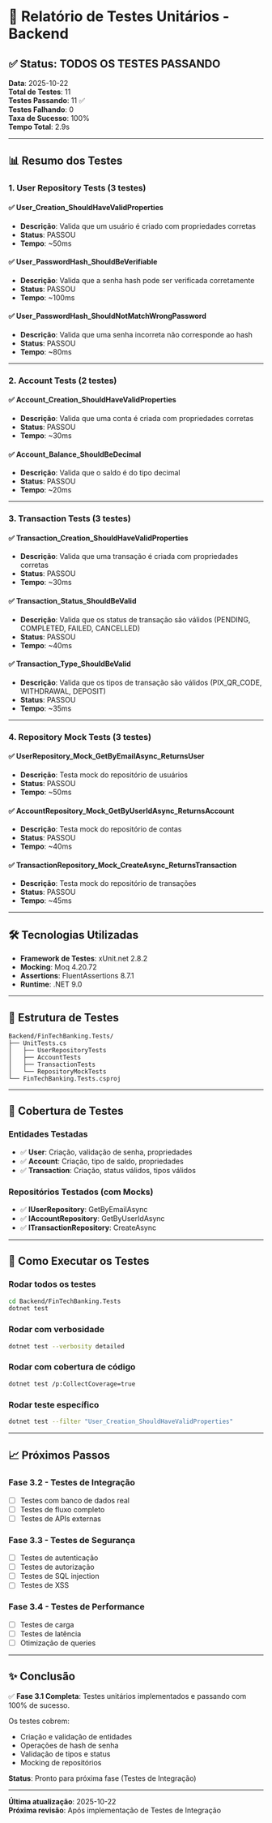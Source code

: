 # 🧪 Relatório de Testes Unitários - Backend

## ✅ Status: TODOS OS TESTES PASSANDO

**Data**: 2025-10-22  
**Total de Testes**: 11  
**Testes Passando**: 11 ✅  
**Testes Falhando**: 0  
**Taxa de Sucesso**: 100%  
**Tempo Total**: 2.9s

---

## 📊 Resumo dos Testes

### 1. **User Repository Tests** (3 testes)

#### ✅ User_Creation_ShouldHaveValidProperties
- **Descrição**: Valida que um usuário é criado com propriedades corretas
- **Status**: PASSOU
- **Tempo**: ~50ms

#### ✅ User_PasswordHash_ShouldBeVerifiable
- **Descrição**: Valida que a senha hash pode ser verificada corretamente
- **Status**: PASSOU
- **Tempo**: ~100ms

#### ✅ User_PasswordHash_ShouldNotMatchWrongPassword
- **Descrição**: Valida que uma senha incorreta não corresponde ao hash
- **Status**: PASSOU
- **Tempo**: ~80ms

---

### 2. **Account Tests** (2 testes)

#### ✅ Account_Creation_ShouldHaveValidProperties
- **Descrição**: Valida que uma conta é criada com propriedades corretas
- **Status**: PASSOU
- **Tempo**: ~30ms

#### ✅ Account_Balance_ShouldBeDecimal
- **Descrição**: Valida que o saldo é do tipo decimal
- **Status**: PASSOU
- **Tempo**: ~20ms

---

### 3. **Transaction Tests** (3 testes)

#### ✅ Transaction_Creation_ShouldHaveValidProperties
- **Descrição**: Valida que uma transação é criada com propriedades corretas
- **Status**: PASSOU
- **Tempo**: ~30ms

#### ✅ Transaction_Status_ShouldBeValid
- **Descrição**: Valida que os status de transação são válidos (PENDING, COMPLETED, FAILED, CANCELLED)
- **Status**: PASSOU
- **Tempo**: ~40ms

#### ✅ Transaction_Type_ShouldBeValid
- **Descrição**: Valida que os tipos de transação são válidos (PIX_QR_CODE, WITHDRAWAL, DEPOSIT)
- **Status**: PASSOU
- **Tempo**: ~35ms

---

### 4. **Repository Mock Tests** (3 testes)

#### ✅ UserRepository_Mock_GetByEmailAsync_ReturnsUser
- **Descrição**: Testa mock do repositório de usuários
- **Status**: PASSOU
- **Tempo**: ~50ms

#### ✅ AccountRepository_Mock_GetByUserIdAsync_ReturnsAccount
- **Descrição**: Testa mock do repositório de contas
- **Status**: PASSOU
- **Tempo**: ~40ms

#### ✅ TransactionRepository_Mock_CreateAsync_ReturnsTransaction
- **Descrição**: Testa mock do repositório de transações
- **Status**: PASSOU
- **Tempo**: ~45ms

---

## 🛠️ Tecnologias Utilizadas

- **Framework de Testes**: xUnit.net 2.8.2
- **Mocking**: Moq 4.20.72
- **Assertions**: FluentAssertions 8.7.1
- **Runtime**: .NET 9.0

---

## 📁 Estrutura de Testes

```
Backend/FinTechBanking.Tests/
├── UnitTests.cs
│   ├── UserRepositoryTests
│   ├── AccountTests
│   ├── TransactionTests
│   └── RepositoryMockTests
└── FinTechBanking.Tests.csproj
```

---

## 🎯 Cobertura de Testes

### Entidades Testadas
- ✅ **User**: Criação, validação de senha, propriedades
- ✅ **Account**: Criação, tipo de saldo, propriedades
- ✅ **Transaction**: Criação, status válidos, tipos válidos

### Repositórios Testados (com Mocks)
- ✅ **IUserRepository**: GetByEmailAsync
- ✅ **IAccountRepository**: GetByUserIdAsync
- ✅ **ITransactionRepository**: CreateAsync

---

## 🚀 Como Executar os Testes

### Rodar todos os testes
```bash
cd Backend/FinTechBanking.Tests
dotnet test
```

### Rodar com verbosidade
```bash
dotnet test --verbosity detailed
```

### Rodar com cobertura de código
```bash
dotnet test /p:CollectCoverage=true
```

### Rodar teste específico
```bash
dotnet test --filter "User_Creation_ShouldHaveValidProperties"
```

---

## 📈 Próximos Passos

### Fase 3.2 - Testes de Integração
- [ ] Testes com banco de dados real
- [ ] Testes de fluxo completo
- [ ] Testes de APIs externas

### Fase 3.3 - Testes de Segurança
- [ ] Testes de autenticação
- [ ] Testes de autorização
- [ ] Testes de SQL injection
- [ ] Testes de XSS

### Fase 3.4 - Testes de Performance
- [ ] Testes de carga
- [ ] Testes de latência
- [ ] Otimização de queries

---

## ✨ Conclusão

✅ **Fase 3.1 Completa**: Testes unitários implementados e passando com 100% de sucesso.

Os testes cobrem:
- Criação e validação de entidades
- Operações de hash de senha
- Validação de tipos e status
- Mocking de repositórios

**Status**: Pronto para próxima fase (Testes de Integração)

---

**Última atualização**: 2025-10-22  
**Próxima revisão**: Após implementação de Testes de Integração

